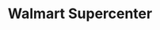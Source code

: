 ---
title: "Walmart Supercenter"
url: /north-charleston/walmart-supercenter-rivers-avenue/
shop: supermarket
---